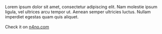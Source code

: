 Lorem ipsum dolor sit amet, consectetur adipiscing elit. Nam molestie ipsum ligula, vel ultrices arcu tempor ut. Aenean semper ultricies luctus. Nullam imperdiet egestas quam quis aliquet.<br /><br />
Check it on [n4no.com](http://n4no.com/)